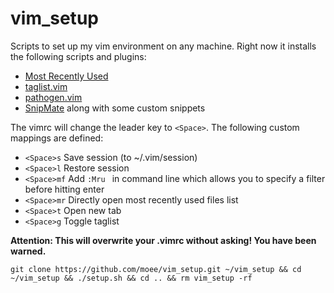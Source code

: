 vim_setup
=========

Scripts to set up my vim environment on any machine. Right now it installs the following scripts and plugins:

* [Most Recently Used](https://github.com/yegappan/mru)
* [taglist.vim](https://github.com/vim-scripts/taglist.vim)
* [pathogen.vim](https://github.com/tpope/vim-pathogen)
* [SnipMate](https://github.com/garbas/vim-snipmate) along with some custom snippets

The vimrc will change the leader key to `<Space>`. The following custom mappings are defined:

* `<Space>s` Save session (to ~/.vim/session)
* `<Space>l` Restore session
* `<Space>mf` Add `:Mru ` in command line which allows you to specify a filter before hitting enter
* `<Space>mr` Directly open most recently used files list
* `<Space>t` Open new tab
* `<Space>g` Toggle taglist

**Attention: This will overwrite your .vimrc without asking! You have been warned.**

`git clone https://github.com/moee/vim_setup.git ~/vim_setup && cd ~/vim_setup && ./setup.sh && cd .. && rm vim_setup -rf`
